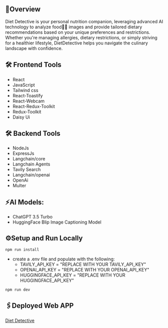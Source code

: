 ## 🎯Overview
Diet Detective is your personal nutrition companion, leveraging advanced AI technology to analyze food🍔🍕 images and provide tailored dietary recommendations based on your unique preferences and restrictions. Whether you're managing allergies, dietary restrictions, or simply striving for a healthier lifestyle, DietDetective helps you navigate the culinary landscape with confidence.

## 🛠️ Frontend Tools
- React
- JavaScript
- Tailwind css
- React-Toastify
- React-Webcam
- React-Redux-Toolkit
- Redux-Toolkit
- Daisy Ui

## 🛠️ Backend Tools
- NodeJs
- ExpressJs
- Langchain/core
- Langchain Agents
- Tavily Search
- Langchain/openai
- OpenAi
- Multer

## ⚡AI Models:
- ChatGPT 3.5 Turbo
- HuggingFace Blip Image Captioning Model

## ⚙️Setup and Run Locally
```
npm run install
```
- create a .env file and populate with the following:
  - TAVILY_API_KEY = "REPLACE WITH YOUR TAVILY_API_KEY"
  - OPENAI_API_KEY = "REPLACE WITH YOUR OPENAI_API_KEY"
  - HUGGINGFACE_API_KEY = "REPLACE WITH YOUR HUGGINGFACE_API_KEY"
```
npm run dev
```

## 🖇️Deployed Web APP
[Diet Detective](https://diet-detective-ai-bot.onrender.com/)
